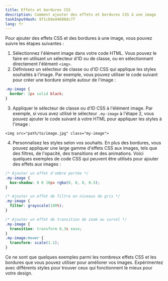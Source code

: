 ```yaml
---
title: Effets et bordures CSS
description: Comment ajouter des effets et bordures CSS à une image
taskInputHash: 971cb9a44680dc77
lang: fr
---
```

Pour ajouter des effets CSS et des bordures à une image, vous pouvez suivre les étapes suivantes :
1. Sélectionnez l'élément image dans votre code HTML. Vous pouvez le faire en utilisant un sélecteur d'ID ou de classe, ou en sélectionnant directement l'élément `<img>`.
2. Définissez un sélecteur de classe ou d'ID CSS qui applique les styles souhaités à l'image. Par exemple, vous pouvez utiliser le code suivant pour créer une bordure simple autour de l'image :

```css
.my-image {
  border: 2px solid black;
}
```

3. Appliquer le sélecteur de classe ou d'ID CSS à l'élément image. Par exemple, si vous avez utilisé le sélecteur `.my-image` à l'étape 2, vous pouvez ajouter le code suivant à votre HTML pour appliquer les styles à l'image :

```arduino
<img src="path/to/image.jpg" class="my-image">
```

4. Personnalisez les styles selon vos souhaits. En plus des bordures, vous pouvez appliquer une large gamme d'effets CSS aux images, tels que des filtres, de l'opacité, des transitions et des animations. Voici quelques exemples de code CSS qui peuvent être utilisés pour ajouter des effets aux images :

```css
/* Ajouter un effet d'ombre portée */
.my-image {
  box-shadow: 0 0 10px rgba(0, 0, 0, 0.5);
}

/* Ajouter un effet de filtre en niveaux de gris */
.my-image {
  filter: grayscale(100%);
}

/* Ajouter un effet de transition de zoom au survol */
.my-image {
  transition: transform 0,3s ease;
}
.my-image:hover {
  transform: scale(1.1);
}
```

Ce ne sont que quelques exemples parmi les nombreux effets CSS et les bordures que vous pouvez utiliser pour améliorer vos images. Expérimentez avec différents styles pour trouver ceux qui fonctionnent le mieux pour votre design.
